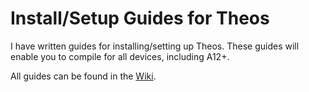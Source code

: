 # Install/Setup Guides for Theos
I have written guides for installing/setting up Theos. These guides will enable you to compile for all devices, including A12+.

All guides can be found in the <a href="https://github.com/TylerD3V/theos-install-guides/wiki">Wiki</a>.

